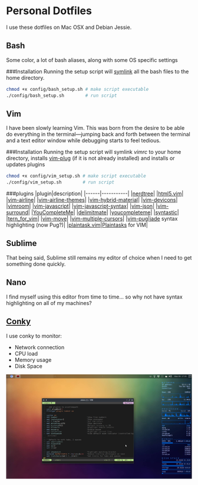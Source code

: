 # Personal Dotfiles
I use these dotfiles on Mac OSX and Debian Jessie.

## Bash
Some color, a lot of bash aliases, along with some OS specific settings

###Installation
Running the setup script will [symlink](https://en.wikipedia.org/wiki/Symbolic_link) all the bash files to the home directory.
```bash
chmod +x config/bash_setup.sh # make script executable
./config/bash_setup.sh        # run script
```

## Vim
I have been slowly learning Vim. This was born from the desire to be able do everything in the terminal—jumping back and forth between the terminal and a text editor window while debugging starts to feel tedious.

###Installation
Running the setup script will symlink _vimrc_ to your home directory, installs [vim-plug](https://github.com/junegunn/vim-plug) (if it is not already installed) and installs or updates plugins
```bash
chmod +x config/vim_setup.sh # make script executable
./config/vim_setup.sh        # run script
```

###plugins
|plugin|description|
|------|-----------|
|[nerdtree](https://github.com/scrooloose/nerdtree)|
|[html5.vim](https://github.com/othree/html5.vim)|
|[vim-airline](https://github.com/vim-airline/vim-airline)|
|[vim-airline-themes](https://github.com/vim-airline/vim-airline-themes)|
|[vim-hybrid-material](https://github.com/kristijanhusak/vim-hybrid-material)|
|[vim-devicons](https://github.com/ryanoasis/vim-devicons)|
|[vimroom](https://github.com/mikewest/vimroom)|
|[vim-javascript](https://github.com/pangloss/vim-javascript)|
|[vim-javascript-syntax](https://github.com/jelera/vim-javascript-syntax)|
|[vim-json](https://github.com/elzr/vim-json)|
|[vim-surround](https://github.com/tpope/vim-surround)|
|[YouCompleteMe](https://github.com/Valloric/YouCompleteMe)|
|[delimitmate](https://github.com/raimondi/delimitmate)|
|[youcompleteme](https://github.com/valloric/youcompleteme)|
|[syntastic](https://github.com/scrooloose/syntastic)|
|[tern_for_vim](https://github.com/marijnh/tern_for_vim)|
|[vim-move](https://github.com/matze/vim-move)|
|[vim-multiple-cursors](https://github.com/terryma/vim-multiple-cursors)|
|[vim-pug](https://github.com/digitaltoad/vim-pug)|[jade](http://jade-lang.com/) syntax highlighting (now Pug?)|
|[plaintask.vim](https://github.com/elentok/plaintasks.vim)|[Plaintasks](https://github.com/aziz/PlainTasks) for VIM|
## Sublime
That being said, Sublime still remains my editor of choice when I need to get something done quickly.

## Nano
I find myself using this editor from time to time... so why not have syntax highlighting on all of my machines?

## [Conky](https://github.com/brndnmtthws/conky)
I use conky to monitor:
* Network connection
* CPU load
* Memory usage
* Disk Space

![Screenshot of my Debian desktop with Conky and Vim Running](./img/debian_screenshot.png?raw=true)
